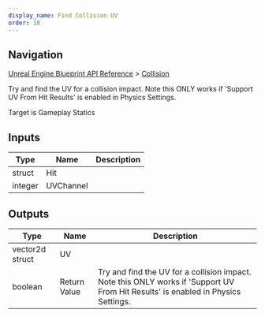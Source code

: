 ```yaml
---
display_name: Find Collision UV
order: 18
---
```

## Navigation

[Unreal Engine Blueprint API Reference](https://dev.epicgames.com/documentation/en-us/unreal-engine/BlueprintAPI) > [Collision](https://dev.epicgames.com/documentation/en-us/unreal-engine/BlueprintAPI/Collision)

Try and find the UV for a collision impact. Note this ONLY works if 'Support UV From Hit Results' is enabled in Physics Settings.

Target is Gameplay Statics

## Inputs

| Type | Name | Description |
| --- | --- | --- |
| struct | Hit |  |
| integer | UVChannel |  |

## Outputs

| Type | Name | Description |
| --- | --- | --- |
| vector2d struct | UV |  |
| boolean | Return Value | Try and find the UV for a collision impact. Note this ONLY works if 'Support UV From Hit Results' is enabled in Physics Settings. |
